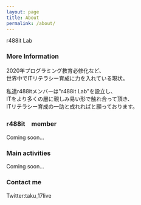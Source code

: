 ```yaml
---
layout: page
title: About
permalink: /about/
---
```


r488it Lab

### More Information

2020年プログラミング教育必修化など、  
世界中でITリテラシー育成に力を入れている現状。  

私達r488itメンバーは"r488it Lab"を設立し、  
ITをより多くの層に親しみ易い形で触れ合って頂き、  
ITリテラシー育成の一助と成れればと願っております。  

### r488it　member

Coming soon...

### Main activities

Coming soon...

### Contact me

Twitter:taku_17live
